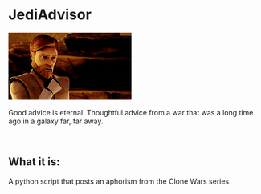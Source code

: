 # JediAdvisor

![](images/advice.png)


Good advice is eternal. Thoughtful advice from a war that was a long time ago in a galaxy far, far away.

<br>

## What it is:
A python script that posts an aphorism from the Clone Wars series.
